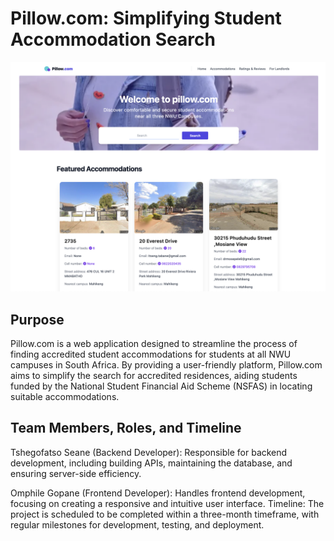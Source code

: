 # Pillow.com: Simplifying Student Accommodation Search


![Hompage screenshot](home.png)

## Purpose
Pillow.com is a web application designed to streamline the process of finding accredited student accommodations for students at all NWU campuses in South Africa. By providing a user-friendly platform, Pillow.com aims to simplify the search for accredited residences, aiding students funded by the National Student Financial Aid Scheme (NSFAS) in locating suitable accommodations.

## Team Members, Roles, and Timeline
Tshegofatso Seane (Backend Developer): Responsible for backend development, including building APIs, maintaining the database, and ensuring server-side efficiency.

Omphile Gopane (Frontend Developer): Handles frontend development, focusing on creating a responsive and intuitive user interface.
Timeline: The project is scheduled to be completed within a three-month timeframe, with regular milestones for development, testing, and deployment.
